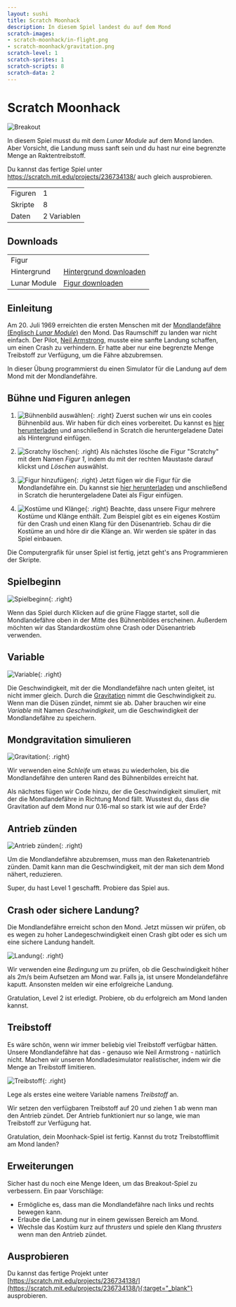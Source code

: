 ```yaml
---
layout: sushi
title: Scratch Moonhack
description: In diesem Spiel landest du auf dem Mond
scratch-images:
- scratch-moonhack/in-flight.png
- scratch-moonhack/gravitation.png
scratch-level: 1
scratch-sprites: 1
scratch-scripts: 8
scratch-data: 2
---
```


# Scratch Moonhack

<div class="row sushi-intro">
	<div class="col-sm-6"><img alt="Breakout" src="scratch-moonhack/in-flight.png" /></div>
	<div class="col-sm-6">
		<p>In diesem Spiel musst du mit dem <em>Lunar Module</em> auf dem Mond landen. Aber Vorsicht, die Landung muss sanft sein und du hast nur eine begrenzte Menge an Raktentreibstoff.</p>
		<p>Du kannst das fertige Spiel unter <a href="https://scratch.mit.edu/projects/236734138/" target="_blank">https://scratch.mit.edu/projects/236734138/</a> auch gleich ausprobieren.</p>
		<table class="table sushi-stats">
			<tbody>
				<tr>
					<td>Figuren</td>
					<td>1</td>
				</tr>
				<tr>
					<td>Skripte</td>
					<td>8</td>
				</tr>
				<tr>
					<td>Daten</td>
					<td>2 Variablen</td>
				</tr>
			</tbody>
		</table>
	</div>
</div>

## Downloads

<table class="table sushi-overview">
	<tr class="subtitle">
		<td>Figur</td>
		<td></td>
	</tr>
	<tr>
		<td>Hintergrund</td>
		<td><a href="scratch-moonhack/backdrop1.png">Hintergrund downloaden</a></td>
	</tr>
	<tr>
		<td>Lunar Module</td>
		<td><a href="scratch-moonhack/Lunar_Module.sprite2">Figur downloaden</a></td>
	</tr>
</table>

## Einleitung

Am 20. Juli 1969 erreichten die ersten Menschen mit der [Mondlandefähre (Englisch *Lunar Module*)](https://de.wikipedia.org/wiki/Mondlandef%C3%A4hre) den Mond. Das Raumschiff zu landen war nicht einfach. Der Pilot, [Neil Armstrong](https://de.wikipedia.org/wiki/Neil_Armstrong), musste eine sanfte Landung schaffen, um einen Crash zu verhindern. Er hatte aber nur eine begrenzte Menge Treibstoff zur Verfügung, um die Fähre abzubremsen.

In dieser Übung programmierst du einen Simulator für die Landung auf dem Mond mit der Mondlandefähre.

## Bühne und Figuren anlegen

1. ![Bühnenbild auswählen](scratch-moonhack/buehnenbild.png){: .right}
Zuerst suchen wir uns ein cooles Bühnenbild aus. Wir haben für dich eines vorbereitet. Du kannst es [hier herunterladen](scratch-moonhack/backdrop1.png) und anschließend in Scratch die heruntergeladene Datei als Hintergrund einfügen.

2. ![Scratchy löschen](scratch-moonhack/scratchy-loeschen.png){: .right}
Als nächstes lösche die Figur "Scratchy" mit dem Namen *Figur 1*, indem du mit der rechten Maustaste darauf klickst und *Löschen* auswählst.

3. ![Figur hinzufügen](scratch-moonhack/figur.png){: .right}
Jetzt fügen wir die Figur für die Mondlandefähre ein. Du kannst sie [hier herunterladen](scratch-moonhack/Lunar_Module.sprite2) und anschließend in Scratch die heruntergeladene Datei als Figur einfügen.

4. ![Kostüme und Klänge](scratch-moonhack/kostueme-klaenge.png){: .right}
Beachte, dass unsere Figur mehrere Kostüme und Klänge enthält. Zum Beispiel gibt es ein eigenes Kostüm für den Crash und einen Klang für den Düsenantrieb. Schau dir die Kostüme an und höre dir die Klänge an. Wir werden sie später in das Spiel einbauen.

Die Computergrafik für unser Spiel ist fertig, jetzt geht's ans Programmieren der Skripte.

## Spielbeginn

![Spielbeginn](scratch-moonhack/spielbeginn.png){: .right}

Wenn das Spiel durch Klicken auf die grüne Flagge startet, soll die Mondlandefähre oben in der Mitte des Bühnenbildes erscheinen. Außerdem möchten wir das Standardkostüm ohne Crash oder Düsenantrieb verwenden.

## Variable

![Variable](scratch-moonhack/variable.png){: .right}

Die Geschwindigkeit, mit der die Mondlandefähre nach unten gleitet, ist nicht immer gleich. Durch die [Gravitation](https://de.wikipedia.org/wiki/Gravitation) nimmt die Geschwindigkeit zu. Wenn man die Düsen zündet, nimmt sie ab. Daher brauchen wir eine *Variable* mit Namen *Geschwindigkeit*, um die Geschwindigkeit der Mondlandefähre zu speichern.

## Mondgravitation simulieren

![Gravitation](scratch-moonhack/gravitation.png){: .right}

Wir verwenden eine *Schleife* um etwas zu wiederholen, bis die Mondlandefähre den unteren Rand des Bühnenbildes erreicht hat.<br/>

Als nächstes fügen wir Code hinzu, der die Geschwindigkeit simuliert, mit der die Mondlandefähre in Richtung Mond fällt. Wusstest du, dass die Gravitation auf dem Mond nur 0.16-mal so stark ist wie auf der Erde?

## Antrieb zünden

![Antrieb zünden](scratch-moonhack/antrieb-zuenden.png){: .right}

Um die Mondlandefähre abzubremsen, muss man den Raketenantrieb zünden. Damit kann man die Geschwindigkeit, mit der man sich dem Mond nähert, reduzieren.

Super, du hast Level 1 geschafft. Probiere das Spiel aus.

## Crash oder sichere Landung?

Die Mondlandefähre erreicht schon den Mond. Jetzt müssen wir prüfen, ob es wegen zu hoher Landegeschwindigkeit einen Crash gibt oder es sich um eine sichere Landung handelt.

![Landung](scratch-moonhack/landung.png){: .right}

Wir verwenden eine *Bedingung* um zu prüfen, ob die Geschwindigkeit höher als 2m/s beim Aufsetzen am Mond war. Falls ja, ist unsere Mondelandefähre kaputt. Ansonsten melden wir eine erfolgreiche Landung.

Gratulation, Level 2 ist erledigt. Probiere, ob du erfolgreich am Mond landen kannst.

## Treibstoff

Es wäre schön, wenn wir immer beliebig viel Treibstoff verfügbar hätten. Unsere Mondlandefähre hat das - genauso wie Neil Armstrong - natürlich nicht. Machen wir unseren Mondladesimulator realistischer, indem wir die Menge an Treibstoff limitieren.

![Treibstoff](scratch-moonhack/treibstoff.png){: .right}

Lege als erstes eine weitere Variable namens *Treibstoff* an.<br/>

Wir setzen den verfügbaren Treibstoff auf 20 und ziehen 1 ab wenn man den Antrieb zündet. Der Antrieb funktioniert nur so lange, wie man Treibstoff zur Verfügung hat.

Gratulation, dein Moonhack-Spiel ist fertig. Kannst du trotz Treibstofflimit am Mond landen?

## Erweiterungen

Sicher hast du noch eine Menge Ideen, um das Breakout-Spiel zu verbessern. Ein paar Vorschläge:

* Ermögliche es, dass man die Mondlandefähre nach links und rechts bewegen kann.
* Erlaube die Landung nur in einem gewissen Bereich am Mond.
* Wechsle das Kostüm kurz auf *thrusters* und spiele den Klang *thrusters* wenn man den Antrieb zündet.

## Ausprobieren

Du kannst das fertige Projekt unter [https://scratch.mit.edu/projects/236734138/](https://scratch.mit.edu/projects/236734138/){:target="_blank"} ausprobieren.
